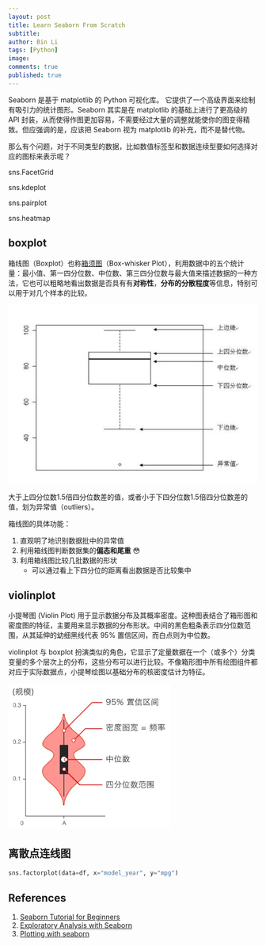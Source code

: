 ```yaml
---
layout: post
title: Learn Seaborn From Scratch
subtitle:
author: Bin Li
tags: [Python]
image: 
comments: true
published: true
---
```


Seaborn 是基于 matplotlib 的 Python 可视化库。 它提供了一个高级界面来绘制有吸引力的统计图形。Seaborn 其实是在 matplotlib 的基础上进行了更高级的 API 封装，从而使得作图更加容易，不需要经过大量的调整就能使你的图变得精致。但应强调的是，应该把 Seaborn 视为 matplotlib 的补充，而不是替代物。

那么有个问题，对于不同类型的数据，比如数值标签型和数据连续型要如何选择对应的图标来表示呢？

sns.FacetGrid

sns.kdeplot

sns.pairplot

sns.heatmap


## boxplot
箱线图（Boxplot）也称[箱须图](https://wiki.mbalib.com/wiki/%E7%AE%B1%E7%BA%BF%E5%9B%BE)（Box-whisker Plot），利用数据中的五个统计量：最小值、第一四分位数、中位数、第三四分位数与最大值来描述数据的一种方法，它也可以粗略地看出数据是否具有有**对称性**，**分布的分散程度**等信息，特别可以用于对几个样本的比较。

![](/img/media/15430551365614.jpg)

大于上四分位数1.5倍四分位数差的值，或者小于下四分位数1.5倍四分位数差的值，划为异常值（outliers）。

箱线图的具体功能：
1. 直观明了地识别数据批中的异常值
2. 利用箱线图判断数据集的**偏态和尾重** 😳
3. 利用箱线图比较几批数据的形状
    * 可以通过看上下四分位的距离看出数据是否比较集中


## violinplot
小提琴图 (Violin Plot) 用于显示数据分布及其概率密度。这种图表结合了箱形图和密度图的特征，主要用来显示数据的分布形状。中间的黑色粗条表示四分位数范围，从其延伸的幼细黑线代表 95% 置信区间，而白点则为中位数。

violinplot 与 boxplot 扮演类似的角色，它显示了定量数据在一个（或多个）分类变量的多个层次上的分布，这些分布可以进行比较。不像箱形图中所有绘图组件都对应于实际数据点，小提琴绘图以基础分布的核密度估计为特征。

![](/img/media/15430459294019.jpg)

## 离散点连线图
```python
sns.factorplot(data=df, x="model_year", y="mpg")
```


## References
1. [Seaborn Tutorial for Beginners](https://www.kaggle.com/kanncaa1/seaborn-tutorial-for-beginners)
2. [Exploratory Analysis with Seaborn](https://www.kaggle.com/jsaguiar/exploratory-analysis-with-seaborn)
3. [Plotting with seaborn](https://www.kaggle.com/residentmario/plotting-with-seaborn)